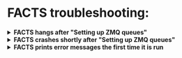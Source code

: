 # FACTS troubleshooting:

<details>

<summary><b>FACTS hangs after "Setting up ZMQ queues"</b></summary>

Problem: 

When running FACTS, the output messages stop after "Setting up ZMQ queues" and FACTS seems to hang.

Potential Solution:

FACTS (specifically `radical`, the engine underlying FACTS) sets up its own virtual environment as a part of the run process. Some systems have specific versions of applications that cause the installation to fail. It is a known issue in `radical` that this failure will cause FACTS to hang. To check if this virtual environment has failed to install, wherever you are running FACTS (docker container or on your linux machine), find the default location of the engine at 

```
~/radical.pilot.sandbox/ve.local.localhost.<RADICAL.ENTK VERSION>
```

Make sure to record the exact path to the virtual environment, as we will recreate the environment in the same location shortly. In this folder, there should be a file:

```
~/radical.pilot.sandbox/ve.local.localhost.<RADICAL.ENTK VERSION>/bin/activate
```

If this file does not exist, you may have to manually create the virtual environment. First delete the old environment then make the new one with the following commands:

```bash
rm -r ~/radical.pilot.sandbox/ve.local.localhost.<RADICAL.ENTK VERSION>
python3 -m venv ~/radical.pilot.sandbox/ve.local.localhost.<RADICAL.ENTK VERSION>
```

Now the file that was missing before should exist. To verify, make sure `activate` is in the bin subdirectory of the virtual environment.

```bash
ls ~/radical.pilot.sandbox/ve.local.localhost.<RADICAL.ENTK VERSION>/bin/
```

We now need to install some packages into this new environment so it runs correctly. Make sure that you deactivate the conda environment or python environment before activating the new environment:

<details>

<summary><b>conda environment/ not docker</b></summary>

```bash
conda deactivate
. ~/radical.pilot.sandbox/ve.local.localhost.<RADICAL.ENTK VERSION>/bin/activate
```

Then install the packages:

```bash
pip install setuptools==69.0.2
```
and then
```bash
pip install radical.entk==1.42.0 radical.pilot==1.47.0 radical.utils==1.47.0 radical.saga==1.47.0 radical.gtod==1.47.0
```
With the packages installed, deactivate this environment and activate your run environment again:

```bash
deactivate
conda activate dscim-facts-epa
```

</details>

or if you are running in the docker container:

<details>

<summary><b>docker container</b></summary>

```bash
deactivate
. ~/radical.pilot.sandbox/ve.local.localhost.<RADICAL.ENTK VERSION>/bin/activate
```

Then install the packages:
```bash
pip install setuptools==69.0.2
```
and then
```bash
pip install radical.entk==1.42.0 radical.pilot==1.47.0 radical.utils==1.47.0 radical.saga==1.47.0 radical.gtod==1.47.0
```
With the packages installed, deactivate this environment and activate your run environment again:
```bash
deactivate
. /factsVe/bin/activate
```

</details>

Now you are ready to run the `facts_runs.sh` script again.

</details>

<details>

<summary><b>FACTS crashes shortly after "Setting up ZMQ queues"</b></summary>

Problem: 

When running FACTS, the run fails shortly after the output message "Setting up ZMQ queues". Initial exceptions in the stack trace vary but usually the stack trace ends with something like:
```
The above exception was the direct cause of the following exception:

Traceback (most recent call last):
  File "runFACTS.py", line 193, in <module>
    run_experiment(args.edir, args.debug, args.alt_id, resourcedir=args.resourcedir, makeshellscript = args.shellscript, globalopts = args.global_options)
  File "runFACTS.py", line 86, in run_experiment
    amgr.run()
  File "/usr/local/lib/python3.8/dist-packages/radical/entk/appman/appmanager.py", line 485, in run
    raise EnTKError(ex) from ex
radical.entk.exceptions.EnTKError
```

Potential Solution: 

FACTS (specifically `radical`, the engine underlying FACTS) sets up its own virtual environment as a part of the run process. If FACTS crashes, it may be because this environment has failed to install some packages. Sometimes recreating this environment manually is necessary. Wherever you are running FACTS (docker container or on your linux machine), locate the environment, usually located:

```
~/radical.pilot.sandbox/ve.local.localhost.<RADICAL.ENTK VERSION>
```

Make sure to record the exact path to the virtual environment, as we will recreate the environment in the same location shortly. Delete the old environment then make the new one with the following commands:

```bash
rm -r ~/radical.pilot.sandbox/ve.local.localhost.<RADICAL.ENTK VERSION>
python3 -m venv ~/radical.pilot.sandbox/ve.local.localhost.<RADICAL.ENTK VERSION>
```

To verify that the environment has built properly, make sure `activate` is in the bin subdirectory of the virtual environment.

```bash
ls ~/radical.pilot.sandbox/ve.local.localhost.<RADICAL.ENTK VERSION>/bin/
```

We now need to install some packages into this new environment so it runs correctly. Make sure that your run environment before activating the new environment:

<details>

<summary><b>conda environment/ not docker</b></summary>

```bash
conda deactivate
. ~/radical.pilot.sandbox/ve.local.localhost.<RADICAL.ENTK VERSION>/bin/activate
```

Then install the packages:

```bash
pip install setuptools==69.0.2
```
and then
```bash
pip install radical.entk==1.42.0 radical.pilot==1.47.0 radical.utils==1.47.0 radical.saga==1.47.0 radical.gtod==1.47.0
```

With the packages installed, deactivate this environment and activate your run environment again:

```bash
deactivate
conda activate dscim-facts-epa
```

</details>

or if you are running in the docker container:

<details>

<summary><b>docker container</b></summary>

```bash
deactivate
. ~/radical.pilot.sandbox/ve.local.localhost.<RADICAL.ENTK VERSION>/bin/activate
```

Then install the packages:

```bash
pip install setuptools==69.0.2
```
and then
```bash
pip install radical.entk==1.42.0 radical.pilot==1.47.0 radical.utils==1.47.0 radical.saga==1.47.0 radical.gtod==1.47.0
```

With the packages installed, deactivate this environment and activate your run environment again:

```bash
deactivate
. /factsVe/bin/activate
```

</details>


Now you are ready to run the `facts_runs.sh` script again.

</details>

<details>

<summary><b>FACTS prints error messages the first time it is run</b></summary>

Problem:

When FACTS is first run, it starts printing messages related to modules being successfully completed, but suddenly begins printing one or more error messages.

Potential solution (simple):

Sometimes when FACTS is first run in a new environment, it steps on its own toes by attempting to install the same package (or a package and its dependancy) on separate cores. This can cause FACTS to start printing error messages. To resolve the issue, force the run to stop (or wait for it to end) and immediately run FACTS again (via the `bash facts_runs.sh` command) without changing anything else.

Potential solution (advanced):

These errors can often be avoided altogether by forcing the offending `facts` module to install its dependencies right away. To do this, add a `python_dependencies` line to `facts/modules/facts/dummy/pipeline.yml` so that the file looks like:

```
# FACTS dummy pipeline

preprocess:
  task1:
    executable: "python"
    python_dependencies: "numpy scipy netCDF4 pyyaml matplotlib h5py xarray dask[array]"
    script: "facts_dummy_preprocess.py"
    options:
      - "pipeline_id"
    #climate_output_data:
    #global_total_files:
    #local_total_files:

```
